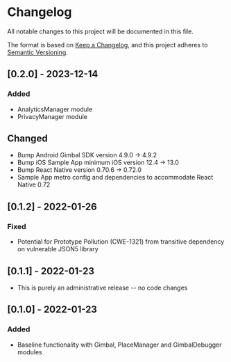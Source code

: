 # Changelog

All notable changes to this project will be documented in this file.

The format is based on [Keep a Changelog](https://keepachangelog.com/en/1.0.0/),
and this project adheres to [Semantic Versioning](https://semver.org/spec/v2.0.0.html).

## [0.2.0] - 2023-12-14

### Added

- AnalyticsManager module
- PrivacyManager module

## Changed
- Bump Android Gimbal SDK version 4.9.0 -> 4.9.2
- Bump iOS Sample App minimum iOS version 12.4 -> 13.0
- Bump React Native version 0.70.6 -> 0.72.0
- Sample App metro config and dependencies to accommodate React Native 0.72

## [0.1.2] - 2022-01-26

### Fixed

- Potential for Prototype Pollution (CWE-1321) from transitive dependency on vulnerable JSON5 library

## [0.1.1] - 2022-01-23

- This is purely an administrative release -- no code changes

## [0.1.0] - 2022-01-23

### Added

- Baseline functionality with Gimbal, PlaceManager and GimbalDebugger modules
